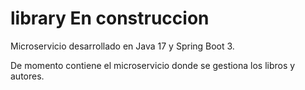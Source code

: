 # library En construccion
Microservicio desarrollado en Java 17 y Spring Boot 3.

De momento contiene el microservicio donde se gestiona los libros y autores.
